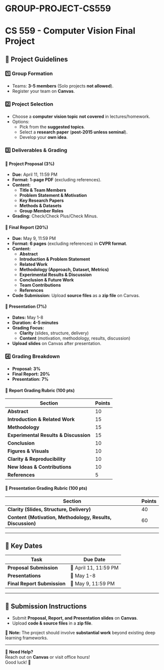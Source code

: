 # GROUP-PROJECT-CS559
# CS 559 - Computer Vision Final Project

## 📌 Project Guidelines

### **1️⃣ Group Formation**
- Teams: **3-5 members** (Solo projects **not allowed**).
- Register your team on **Canvas**.

### **2️⃣ Project Selection**
- Choose a **computer vision topic** **not covered** in lectures/homework.
- Options:
  - Pick from the **suggested topics**.
  - Select a **research paper** (**post-2015 unless seminal**).
  - Develop your **own idea**.

### **3️⃣ Deliverables & Grading**
#### **📍 Project Proposal (3%)**
- **Due:** April 11, 11:59 PM
- **Format:** **1-page PDF** (excluding references).
- **Content:**
  - **Title & Team Members**
  - **Problem Statement & Motivation**
  - **Key Research Papers**
  - **Methods & Datasets**
  - **Group Member Roles**
- **Grading:** Check/Check Plus/Check Minus.

#### **📍 Final Report (20%)**
- **Due:** May 9, 11:59 PM
- **Format:** **6 pages** (excluding references) in **CVPR format**.
- **Content:**
  - **Abstract**
  - **Introduction & Problem Statement**
  - **Related Work**
  - **Methodology (Approach, Dataset, Metrics)**
  - **Experimental Results & Discussion**
  - **Conclusion & Future Work**
  - **Team Contributions**
  - **References**
- **Code Submission:** Upload **source files** as a **zip file** on Canvas.

#### **📍 Presentation (7%)**
- **Dates:** May 1-8
- **Duration:** **4-5 minutes**
- **Grading Focus:**
  - **Clarity** (slides, structure, delivery)
  - **Content** (motivation, methodology, results, discussion)
- **Upload slides** on Canvas after presentation.

### **4️⃣ Grading Breakdown**
- **Proposal:** **3%**
- **Final Report:** **20%**
- **Presentation:** **7%**

#### **📝 Report Grading Rubric (100 pts)**
| Section | Points |
|---------|--------|
| **Abstract** | 10 |
| **Introduction & Related Work** | 15 |
| **Methodology** | 15 |
| **Experimental Results & Discussion** | 15 |
| **Conclusion** | 10 |
| **Figures & Visuals** | 10 |
| **Clarity & Reproducibility** | 10 |
| **New Ideas & Contributions** | 10 |
| **References** | 5 |

#### **🎤 Presentation Grading Rubric (100 pts)**
| Section | Points |
|---------|--------|
| **Clarity (Slides, Structure, Delivery)** | 40 |
| **Content (Motivation, Methodology, Results, Discussion)** | 60 |

---

## 🚀 **Key Dates**
| Task | Due Date |
|------|---------|
| **Proposal Submission** | 📅 April 11, 11:59 PM |
| **Presentations** | 📅 May 1-8 |
| **Final Report Submission** | 📅 May 9, 11:59 PM |

---

## 📩 **Submission Instructions**
- Submit **Proposal, Report, and Presentation slides** on **Canvas**.
- Upload **code & source files** in a **zip file**.

📌 **Note:** The project should involve **substantial work** beyond existing deep learning frameworks.

---

🎯 **Need Help?**  
Reach out on **Canvas** or visit office hours!  
Good luck! 🚀
